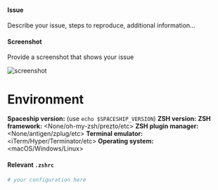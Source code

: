 #### Issue

Describe your issue, steps to reproduce, additional information…

#### Screenshot

Provide a screenshot that shows your issue

![screenshot](url)

# Environment

**Spaceship version:** <version> (use `echo $SPACESHIP_VERSION`)
**ZSH version:** <version>
**ZSH framework:** <None/oh-my-zsh/prezto/etc>
**ZSH plugin manager:** <None/antigen/zplug/etc>
**Terminal emulator:** <iTerm/Hyper/Terminator/etc>
**Operating system:** <macOS/Windows/Linux>

#### Relevant `.zshrc`

```zsh
# your configuration here
```
